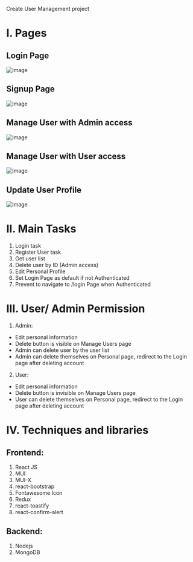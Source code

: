 Create User Management project 
# I. Pages
## Login Page
![image](https://user-images.githubusercontent.com/86547861/229022387-2c6b2812-118a-4ddc-9bbf-fcea739b6786.png)
## Signup Page 
![image](https://user-images.githubusercontent.com/86547861/229022416-560b43be-ea6f-46a6-9e92-9c568b7da87c.png)
## Manage User with Admin access
![image](https://user-images.githubusercontent.com/86547861/229022472-6ea367f5-f5eb-47bb-935c-d20d448d55dd.png)
## Manage User with User access
![image](https://user-images.githubusercontent.com/86547861/229022552-25dd4608-0608-42f2-bb6d-e668417f7bdf.png)
## Update User Profile
![image](https://user-images.githubusercontent.com/86547861/229774554-a2114846-09a8-47d5-8a92-6e2fb59c4444.png)


# II. Main Tasks
1. Login task
2. Register User task
3. Get user list
4. Delete user by ID (Admin access)
5. Edit Personal Profile
6. Set Login Page as default if not Authenticated
7. Prevent to navigate to /login Page when Authenticated

# III. User/ Admin Permission
1. Admin:
  + Edit personal information
  + Delete button is visible on Manage Users page
  + Admin can delete user by the user list
  + Admin can delete themselves on Personal page, redirect to the Login page after deleting account
2. User:
  + Edit personal information
  + Delete button is invisible on Manage Users page
  + User can delete themselves on Personal page, redirect to the Login page after deleting account
# IV. Techniques and libraries
## Frontend:
1. React JS
2. MUI
3. MUI-X
4. react-bootstrap
5. Fontawesome Icon
6. Redux
7. react-toastify
8. react-confirm-alert
## Backend:
1. Nodejs
2. MongoDB
